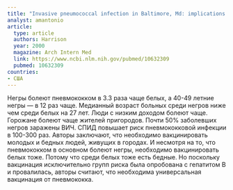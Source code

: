 ```yaml
---
title: "Invasive pneumococcal infection in Baltimore, Md: implications for immunization policy"
analyst: amantonio
article:
  type: article
  authors: Harrison
  year: 2000
  magazine: Arch Intern Med
  link: https://www.ncbi.nlm.nih.gov/pubmed/10632309
  pubmed: 10632309
countries:
- США
---
```


Негры болеют пневмококком в 3.3 раза чаще белых, а 40-49 летние негры — в 12 раз чаще. Медианный возраст больных среди негров ниже чем среди белых на 27 лет.
Люди с низким доходом болеют чаще. Горожане болеют чаще жителей пригородов.
Почти 50% заболевших негров заражены ВИЧ. СПИД повышает риск пневмококковой инфекции в 100-300 раз.
Авторы заключают, что необходимо вакцинировать молодых и бедных людей, живущих в городах. И несмотря на то, что пневмококком в основном болеют негры, необходимо вакцинировать белых тоже. Потому что среди белых тоже есть бедные. Но поскольку вакцинация исключительно групп риска была опробована с гепатитом В и провалилась, авторы считают, что необходима универсальная вакцинация от пневмококка.
